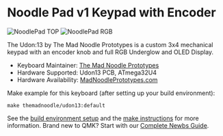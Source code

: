 # Noodle Pad v1 Keypad with Encoder

![NoodlePad TOP](https://static.wixstatic.com/media/59d0ff_052f27ee5ae84266821af7277c51c4ed~mv2.jpg)
![NoodlePad RGB](https://static.wixstatic.com/media/59d0ff_c91f2adc258547a38cc5b480a8d9c510~mv2.jpg)

The Udon:13 by The Mad Noodle Prototypes is a custom 3x4 mechanical keypad with an encoder knob and full RGB Underglow and OLED Display.

* Keyboard Maintainer: [The Mad Noodle Prototypes](https://github.com/The-Mad-Noodle)
* Hardware Supported: Udon13 PCB, ATmega32U4
* Hardware Availability: [MadNoodlePrototypes.com](https://www.madnoodleprototypes.com/shop)

Make example for this keyboard (after setting up your build environment):

    make themadnoodle/udon13:default

See the [build environment setup](https://docs.qmk.fm/#/getting_started_build_tools) and the [make instructions](https://docs.qmk.fm/#/getting_started_make_guide) for more information. 
Brand new to QMK? Start with our [Complete Newbs Guide](https://docs.qmk.fm/#/newbs).
